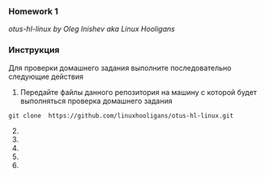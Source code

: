 
### Homework 1
*otus-hl-linux by Oleg Inishev aka Linux Hooligans*

### Инструкция
Для проверки домашнего задания выполните последовательно следующие действия

1. Передайте файлы данного репозитория на машину с которой будет выполняться проверка домашнего задания
  <pre><code>git clone  https://github.com/linuxhooligans/otus-hl-linux.git</code></pre>

2.
3.
4.
5.
6.
